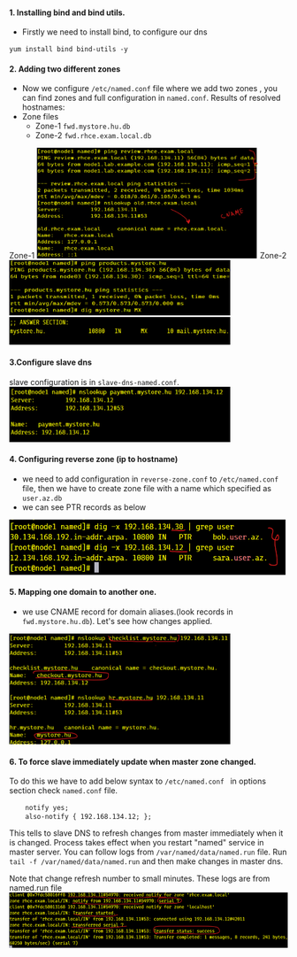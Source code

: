 #### 1. Installing bind and bind utils.
- Firstly we need to install bind, to configure our dns 
```
yum install bind bind-utils -y
``` 
#### 2. Adding two different zones
- Now we configure `/etc/named.conf` file where we add two zones , you can find zones and full configuration in `named.conf`.
Results of resolved hostnames:  
- Zone files
    - Zone-1 `fwd.mystore.hu.db` 
    - Zone-2 `fwd.rhce.exam.local.db`

Zone-1
<img src="../images/1-zone-resolve.png" width=400 height=200>
Zone-2
<img src="../images/zone-2-resolve.png" width=400 height=100>
<img src="../images/zone-2-resolve2.png" width=400 height=50>


#### 3.Configure slave dns 
slave configuration is in `slave-dns-named.conf`.
<img src="../images/slave-dns.png" width=400 height=100>

#### 4. Configuring reverse zone (ip to hostname)
- we need to add configuration in `reverse-zone.conf` to `/etc/named.conf` file, then we have to create zone file with a name which specified as `user.az.db`
- we can see PTR records as below 
<img src="../images/reverse-zone.png" width=500 height=100>

#### 5. Mapping one domain to another one.
- we use CNAME record for domain aliases.(look records in `fwd.mystore.hu.db`). Let's see how changes applied.
<img src="../images/CNAME.png" width=400 height=200>

#### 6. To force slave immediately update when master zone changed. 
To do this we have to add  below syntax to `/etc/named.conf ` in options section check `named.conf` file.

```
    notify yes;
    also-notify { 192.168.134.12; };
```

This tells to slave DNS to refresh changes from master immediately when it is changed. Process takes effect when you restart "named" service in master server. You can follow logs from `/var/named/data/named.run` file.
Run `tail -f /var/named/data/named.run` and then make changes in master dns. 

Note that change refresh number to small minutes.
These logs are from named.run file
<img src="../images/Slave-transfer.png" width=600 height=100>
